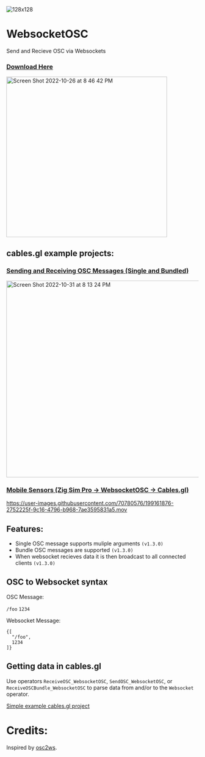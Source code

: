 ![128x128](https://user-images.githubusercontent.com/70780576/198192975-0566f616-64e9-49d2-ae14-74e4e7bb0574.png)

# WebsocketOSC
Send and Recieve OSC via Websockets

### [Download Here](https://github.com/jshea2/WebsocketOSC/releases)

<img width="421" alt="Screen Shot 2022-10-26 at 8 46 42 PM" src="https://user-images.githubusercontent.com/70780576/198193033-a9c5f42b-6dba-4a1d-b6f7-7d033230121e.png">


## cables.gl example projects:

### [Sending and Receiving OSC Messages (Single and Bundled)](https://cables.gl/p/2iVGMg)

<img width="516" alt="Screen Shot 2022-10-31 at 8 13 24 PM" src="https://user-images.githubusercontent.com/70780576/199154079-7d9894cc-c070-41e9-88c0-f03442c4f23e.png">

### [Mobile Sensors (Zig Sim Pro -> WebsocketOSC -> Cables.gl)](https://cables.gl/p/4ajLcg)




https://user-images.githubusercontent.com/70780576/199161876-2752225f-9c16-4796-b968-7ae3595831a5.mov




## Features:
- Single OSC message supports muliple arguments `(v1.3.0)`
- Bundle OSC messages are supported `(v1.3.0)`
- When websocket recieves data it is then broadcast to all connected clients `(v1.3.0)`


## OSC to Websocket syntax

OSC Message:

`/foo` `1234`


Websocket Message:

```
{[
  "/foo",
  1234
]}
```

## Getting data in cables.gl

Use operators `ReceiveOSC_WebsocketOSC`, `SendOSC_WebsocketOSC`, or `ReceiveOSCBundle_WebsocketOSC` to parse data from and/or to the `Websocket` operator.

[Simple example cables.gl project](https://cables.gl/p/2iVGMg)


# Credits:
Inspired by [osc2ws](https://github.com/pandrr/osc2ws).
